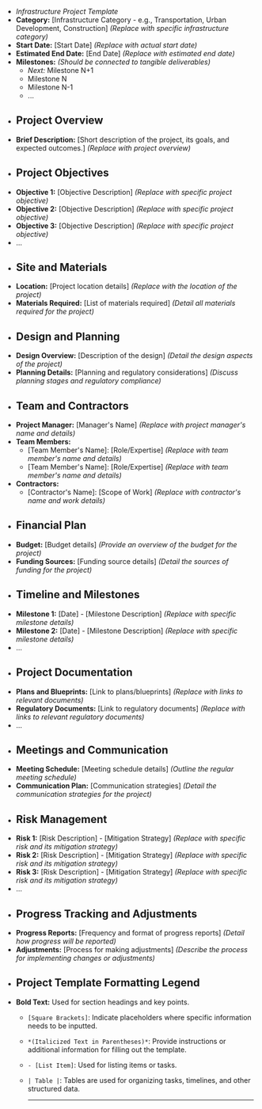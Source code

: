 - *Infrastructure Project Template*
- **Category:** [Infrastructure Category - e.g., Transportation, Urban Development, Construction] *(Replace with specific infrastructure category)*
- **Start Date:** [Start Date] *(Replace with actual start date)*
- **Estimated End Date:** [End Date] *(Replace with estimated end date)*
- **Milestones:** *(Should be connected to tangible deliverables)*
	- *Next:* Milestone N+1
	- Milestone N
	- Milestone N-1
	- ...
- ## Project Overview
- **Brief Description:** [Short description of the project, its goals, and expected outcomes.] *(Replace with project overview)*
- ## Project Objectives
- **Objective 1:** [Objective Description] *(Replace with specific project objective)*
- **Objective 2:** [Objective Description] *(Replace with specific project objective)*
- **Objective 3:** [Objective Description] *(Replace with specific project objective)*
- ...
- ## Site and Materials
- **Location:** [Project location details] *(Replace with the location of the project)*
- **Materials Required:** [List of materials required] *(Detail all materials required for the project)*
- ## Design and Planning
- **Design Overview:** [Description of the design] *(Detail the design aspects of the project)*
- **Planning Details:** [Planning and regulatory considerations] *(Discuss planning stages and regulatory compliance)*
- ## Team and Contractors
- **Project Manager:** [Manager's Name] *(Replace with project manager's name and details)*
- **Team Members:**
	- [Team Member's Name]: [Role/Expertise] *(Replace with team member's name and details)*
	- [Team Member's Name]: [Role/Expertise] *(Replace with team member's name and details)*
- **Contractors:**
	- [Contractor's Name]: [Scope of Work] *(Replace with contractor's name and work details)*
- ## Financial Plan
- **Budget:** [Budget details] *(Provide an overview of the budget for the project)*
- **Funding Sources:** [Funding source details] *(Detail the sources of funding for the project)*
- ## Timeline and Milestones
- **Milestone 1:** [Date] - [Milestone Description] *(Replace with specific milestone details)*
- **Milestone 2:** [Date] - [Milestone Description] *(Replace with specific milestone details)*
- ...
- ## Project Documentation
- **Plans and Blueprints:** [Link to plans/blueprints] *(Replace with links to relevant documents)*
- **Regulatory Documents:** [Link to regulatory documents] *(Replace with links to relevant regulatory documents)*
- ...
- ## Meetings and Communication
- **Meeting Schedule:** [Meeting schedule details] *(Outline the regular meeting schedule)*
- **Communication Plan:** [Communication strategies] *(Detail the communication strategies for the project)*
- ## Risk Management
- **Risk 1:** [Risk Description] - [Mitigation Strategy] *(Replace with specific risk and its mitigation strategy)*
- **Risk 2:** [Risk Description] - [Mitigation Strategy] *(Replace with specific risk and its mitigation strategy)*
- **Risk 3:** [Risk Description] - [Mitigation Strategy] *(Replace with specific risk and its mitigation strategy)*
- ...
- ## Progress Tracking and Adjustments
- **Progress Reports:** [Frequency and format of progress reports] *(Detail how progress will be reported)*
- **Adjustments:** [Process for making adjustments] *(Describe the process for implementing changes or adjustments)*
- ## Project Template Formatting Legend
- **Bold Text:** Used for section headings and key points.
	- `[Square Brackets]`: Indicate placeholders where specific information needs to be inputted.
	- `*(Italicized Text in Parentheses)*`: Provide instructions or additional information for filling out the template.
	- `- [List Item]`: Used for listing items or tasks.
	- `| Table |`: Tables are used for organizing tasks, timelines, and other structured data.
	  
	  ---